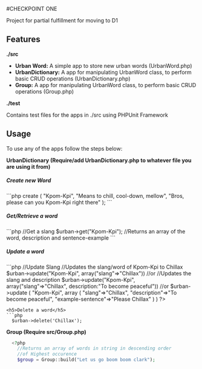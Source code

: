 #CHECKPOINT ONE
<p>
  Project for partial fulfillment for moving to D1
</p>
<h2>Features</h2>
<b>./src</b>
<ul>
  <li><b>Urban Word:</b> A simple app to store new urban words (UrbanWord.php)</li>
  <li><b>UrbanDictionary:</b> A app for manipulating UrbanWord class, to perform basic CRUD operations (UrbanDictionary.php)</li>
  <li><b>Group:</b> A app for manipulating UrbanWord class, to perform basic CRUD operations (Group.php)</li>
</ul>

<b>./test</b>
<p>Contains test files for the apps in ./src using PHPUnit Framework</p>

<h2>Usage</h2>
To use any of the apps follow the steps below:

<b>UrbanDictionary (Require/add UrbanDictionary.php to whatever file you are using it from)</b>

<h5>Create new Word</h5>
```php

  <?php
    $urban = new UrbanDictionary

    //To create new urban word, pass  
    //slang, description and sentence-example respectively
    //to create function the function

    $urban->create
    (
      "Kpom-Kpi",
      "Means to chill, cool-down, mellow",
      "Bros, please can you Kpom-Kpi right there"
    );

```

<h5>Get/Retrieve a word</h5>
```php
    //Get a slang
    $urban->get("Kpom-Kpi"); //Returns an array of the word, description and sentence-example
```

<h5>Update a word</h5>
```php
    //Update Slang
    //Updates the slang/word of Kpom-Kpi to Chillax
    $urban->update("Kpom-Kpi", array("slang"=>"Chillax"))

    //or
    //Updates the slang and description
    $urban->update("Kpom-Kpi", array("slang"=>"Chillax", description:"To become peaceful"))

    //or
    $urban->update
    (
      "Kpom-Kpi",
       array
       (
         "slang"=>"Chillax",
         "description"=>"To become peaceful",
         "example-sentence"=>"Please Chillax"
         )
    )
  ?>

```
<h5>Delete a word</h5>
```php
  $urban->delete('Chillax');
```
<b>Group (Require src/Group.php)</b>
```php
  <?php
    //Returns an array of words in string in descending order
    //of Highest occurence
    $group = Group::build("Let us go boom boom clark");
```
